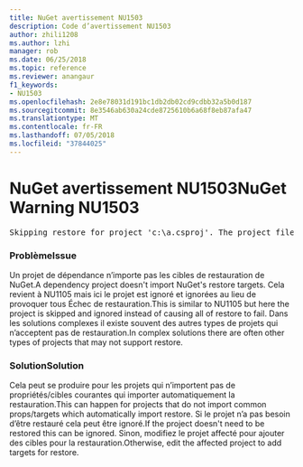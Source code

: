 ```yaml
---
title: NuGet avertissement NU1503
description: Code d’avertissement NU1503
author: zhili1208
ms.author: lzhi
manager: rob
ms.date: 06/25/2018
ms.topic: reference
ms.reviewer: anangaur
f1_keywords:
- NU1503
ms.openlocfilehash: 2e8e78031d191bc1db2db02cd9cdbb32a5b0d187
ms.sourcegitcommit: 8e3546ab630a24cde8725610b6a68f8eb87afa47
ms.translationtype: MT
ms.contentlocale: fr-FR
ms.lasthandoff: 07/05/2018
ms.locfileid: "37844025"
---
```

# <a name="nuget-warning-nu1503"></a><span data-ttu-id="e6efc-103">NuGet avertissement NU1503</span><span class="sxs-lookup"><span data-stu-id="e6efc-103">NuGet Warning NU1503</span></span>

<pre>Skipping restore for project 'c:\a.csproj'. The project file may be invalid or missing targets required for restore.</pre>

### <a name="issue"></a><span data-ttu-id="e6efc-104">Problème</span><span class="sxs-lookup"><span data-stu-id="e6efc-104">Issue</span></span>
<span data-ttu-id="e6efc-105">Un projet de dépendance n’importe pas les cibles de restauration de NuGet.</span><span class="sxs-lookup"><span data-stu-id="e6efc-105">A dependency project doesn't import NuGet's restore targets.</span></span> <span data-ttu-id="e6efc-106">Cela revient à NU1105 mais ici le projet est ignoré et ignorées au lieu de provoquer tous Échec de restauration.</span><span class="sxs-lookup"><span data-stu-id="e6efc-106">This is similar to NU1105 but here the project is skipped and ignored instead of causing all of restore to fail.</span></span> <span data-ttu-id="e6efc-107">Dans les solutions complexes il existe souvent des autres types de projets qui n’acceptent pas de restauration.</span><span class="sxs-lookup"><span data-stu-id="e6efc-107">In complex solutions there are often other types of projects that may not support restore.</span></span>

### <a name="solution"></a><span data-ttu-id="e6efc-108">Solution</span><span class="sxs-lookup"><span data-stu-id="e6efc-108">Solution</span></span>
<span data-ttu-id="e6efc-109">Cela peut se produire pour les projets qui n’importent pas de propriétés/cibles courantes qui importer automatiquement la restauration.</span><span class="sxs-lookup"><span data-stu-id="e6efc-109">This can happen for projects that do not import common props/targets which automatically import restore.</span></span> <span data-ttu-id="e6efc-110">Si le projet n’a pas besoin d’être restauré cela peut être ignoré.</span><span class="sxs-lookup"><span data-stu-id="e6efc-110">If the project doesn't need to be restored this can be ignored.</span></span> <span data-ttu-id="e6efc-111">Sinon, modifiez le projet affecté pour ajouter des cibles pour la restauration.</span><span class="sxs-lookup"><span data-stu-id="e6efc-111">Otherwise, edit the affected project to add targets for restore.</span></span>